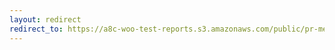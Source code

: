 ```yaml
---
layout: redirect
redirect_to: https://a8c-woo-test-reports.s3.amazonaws.com/public/pr-merge/41773/e2e/index.html
---
```

